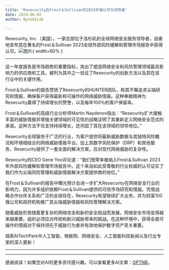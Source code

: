 ```yaml
---
title: 'Resecurity在Frost＆Sullivan的2023年被认可为领导者'
date: 2024-06-02
author: ByteAILab

---
```


Resecurity, Inc.（美国），一家总部位于洛杉矶的全球网络安全服务领导者，自豪地宣布其在著名的Frost＆Sullivan 2023全球外部风险缓解和管理市场报告中获得认可。![图片](https://ai-techpark.com/wp-content/uploads/2024/05/Resecurity-960x540.jpg){ width=60% }

---
这一年度报告是市场趋势的重要指标，突出了塑造网络安全和风险管理领域最具影响力的供应商和工具。被列为其中之一验证了Resecurity的创新方法以及其在该行业中的关键作用。

Frost＆Sullivan的报告赞扬了Resecurity的HUNTER团队，称其不懈追求尖端研究和情报，确保客户获得最新和可操作的网络威胁情报。这种奉献精神为Resecurity赢得了持续增长的赞誉，以及每年100％的客户保留率。

Frost＆Sullivan的高级行业分析师Martin Naydenov指出：“Resecurity扩大接触丰富的威胁情报并增强关键领域的可见性的战略证明了其重新定义网络安全范式的承诺。这种方法不仅支持持续增长，还巩固了其在该领域的领导地位。”

Resecurity全球服务于广泛的行业，为客户提供将最新威胁数据与其独特风险概况和环境相结合的网络威胁情报平台。加上其数字风险保护（DRP）和其他服务，Resecurity提供了一套全面的解决方案，应对现代网络威胁的复杂性。

Resecurity的CEO Gene Yoo评论道：“我们很荣幸被纳入Frost＆Sullivan 2023年外部风险缓解和管理市场报告中。这个来自如此受尊敬的行业权威的认可证实了我们作为尖端风险管理和威胁情报解决方案提供商的地位。”

在Frost＆Sullivan的报告中曝光预计会进一步扩大Resecurity在网络安全行业的影响力，因为许多组织依赖Frost＆Sullivan提供的可信市场研究和情报。凭借战略合作伙伴关系和广泛的全球存在，Resecurity有望继续扩大业务，并为财富100强公司和政府机构推广其尖端威胁情报和风险管理解决方案。

随着威胁形势随着更复杂的网络攻击和新的安全挑战而发展，网络安全市场变得越来越重要。组织必须应对传统和新兴威胁带来的挑战。在这种环境中，获得全面可操作的情报对于保持领先于威胁行为者并有效地保护数字资产至关重要。

探索AITechPark中人工智能、物联网、网络安全、人工智能科技新闻以及行业专家的深入更新！

---
---
感谢阅读！如果您对AI的更多资讯感兴趣，可以查看更多AI文章：[GPTNB](https://gptnb.com)。